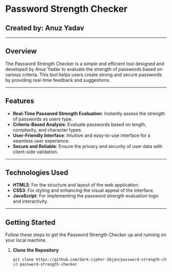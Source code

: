 # Password Strength Checker

## Created by: Anuz Yadav

---

## Overview

The Password Strength Checker is a simple and efficient tool designed and developed by Anuz Yadav to evaluate the strength of passwords based on various criteria. This tool helps users create strong and secure passwords by providing real-time feedback and suggestions.

---

## Features

- **Real-Time Password Strength Evaluation**: Instantly assess the strength of passwords as users type.
- **Criteria-Based Analysis**: Evaluate passwords based on length, complexity, and character types.
- **User-Friendly Interface**: Intuitive and easy-to-use interface for a seamless user experience.
- **Secure and Reliable**: Ensure the privacy and security of user data with client-side validation.

---

## Technologies Used

- **HTML5**: For the structure and layout of the web application.
- **CSS3**: For styling and enhancing the visual appeal of the interface.
- **JavaScript**: For implementing the password strength evaluation logic and interactivity.

---

## Getting Started

Follow these steps to get the Password Strength Checker up and running on your local machine.

1. **Clone the Repository**
   ```bash
   git clone https://github.com/dark-cipher-26jan/password-strength-checker.git
   cd password-strength-checker

